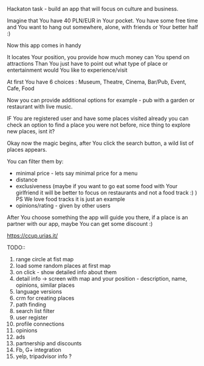 Hackaton task - build an app that will focus on culture and business.

Imagine that You have 40 PLN/EUR in Your pocket.
You have some free time and You want to hang out somewhere, alone, with friends or Your better half :)

Now this app comes in handy

It locates Your position, you provide how much money can You spend on attractions
Than You just have to point out what type of place or entertainment would You like to experience/visit

At first You have 6 choices : Museum, Theatre, Cinema, Bar/Pub, Event, Cafe, Food

Now you can provide additional options for example - pub with a garden or restaurant with live music.

IF You are registered user and have some places visited already you can check an option to find a place you were not before, nice thing to explore new places, isnt it?

Okay now the magic begins, after You click the search button, a wild list of places appears.

You can filter them by: 
* minimal price - lets say minimal price for a menu
* distance 
* exclusiveness (maybe if you want to go eat some food with Your girlfriend it will be better to focus on restaurants and not a food track :) ) PS We love food tracks it is just an example
* opinions/rating - given by other users


After You choose something the app will guide you there, if a place is an partner with our app, maybe You can get some discount :)

https://ccup.urias.it/

TODO:: 
1) range circle at fist map
2) load some random places at first map
3) on click - show detailed info about them
4) detail info -> screen with map and your position - description, name, opinions, similar places
5) language versions
6) crm for creating places
7) path finding
8) search list filter
9) user register
10) profile connections
11) opinions
12) ads
13) partnership and discounts
14) Fb, G+ integration
15) yelp, tripadvisor info ? 

